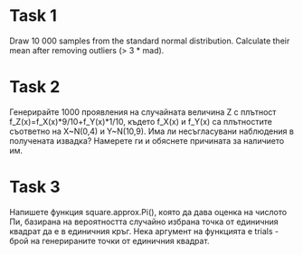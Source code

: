 # Task 1

Draw 10 000 samples from the standard normal distribution. Calculate their mean after removing outliers (> 3 * mad).

# Task 2

Генерирайте 1000 проявления на случайната величина Z с плътност f_Z(x)=f_X(x)*9/10+f_Y(x)*1/10,
където f_X(x) и f_Y(x) са плътностите съответно на X~N(0,4) и Y~N(10,9). Има ли несъгласувани
наблюдения в получената извадка? Намерете ги и обяснете причината за наличието им.

# Task 3

Напишете функция square.approx.Pi(), която да дава оценка на числото Пи, базирана на вероятността
случайно избрана точка от единичния квадрат да е в единичния кръг. Нека аргумент на функцията е
trials - брой на генерираните точки от единичния квадрат.
